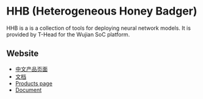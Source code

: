 <!--- Licensed to the Apache Software Foundation (ASF) under one -->
<!--- or more contributor license agreements.  See the NOTICE file -->
<!--- distributed with this work for additional information -->
<!--- regarding copyright ownership.  The ASF licenses this file -->
<!--- to you under the Apache License, Version 2.0 (the -->
<!--- "License"); you may not use this file except in compliance -->
<!--- with the License.  You may obtain a copy of the License at -->

<!---   http://www.apache.org/licenses/LICENSE-2.0 -->

<!--- Unless required by applicable law or agreed to in writing, -->
<!--- software distributed under the License is distributed on an -->
<!--- "AS IS" BASIS, WITHOUT WARRANTIES OR CONDITIONS OF ANY -->
<!--- KIND, either express or implied.  See the License for the -->
<!--- specific language governing permissions and limitations -->
<!--- under the License. -->

HHB (Heterogeneous Honey Badger)
==============================================

HHB is a is a collection of tools for deploying neural network models. It is provided by T-Head for the Wujian SoC platform.

Website
---------------

- [中文产品页面](https://occ.t-head.cn/development/series/index?spm=a2cl5.14300690.0.0.4aca475a4yHCxV&id=3865005559921381376&type=kind&softPlatformType=6#sticky)
- [文档](https://www.yuque.com/za4k4z/oxlbxl)
- [Products page](https://www.xrvm.com/tool-details?spm=xrvm.27145676.0.0.777f52699POkgp&id=4056748601592913921)
- [Document](https://www.yuque.com/za4k4z/kvkcoh)
